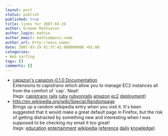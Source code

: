 ```yaml
---
layout: post
status: publish
published: true
title: links for 2007-03-29
author: Graeme Mathieson
author_login: mathie
author_email: mathie@woss.name
author_url: http://woss.name/
date: 2007-03-29 01:37:42.000000000 +01:00
categories:
- Web surfing
tags: []
comments: []
---
```

<ul class="delicious">
	<li>
		<div class="delicious-link"><a href="http://capazon.rubyforge.org/">capazon's capazon-0.1.0 Documentation</a></div>
		<div class="delicious-extended">Extensions to capistrano which allow you to manage EC2 instances all from the comfort of `cap`.  Neat!</div>
		<div class="delicious-tags">(tags: <a href="http://del.icio.us/mathie/capistrano">capistrano</a> <a href="http://del.icio.us/mathie/rails">rails</a> <a href="http://del.icio.us/mathie/ruby">ruby</a> <a href="http://del.icio.us/mathie/rubyonrails">rubyonrails</a> <a href="http://del.icio.us/mathie/amazon">amazon</a> <a href="http://del.icio.us/mathie/ec2">ec2</a> <a href="http://del.icio.us/mathie/deployment">deployment</a>)</div>
	</li>
	<li>
		<div class="delicious-link"><a href="http://en.wikipedia.org/wiki/Special:Randompage">http://en.wikipedia.org/wiki/Special:Randompage</a></div>
		<div class="delicious-extended">Brings up a random wikipedia entry when you visit it.  It's been suggested that it would make a great default page in Firefox, but the risk of getting distracted by something new and interesting when I was supposed to be checking my email it too great!</div>
		<div class="delicious-tags">(tags: <a href="http://del.icio.us/mathie/education">education</a> <a href="http://del.icio.us/mathie/entertainment">entertainment</a> <a href="http://del.icio.us/mathie/wikipedia">wikipedia</a> <a href="http://del.icio.us/mathie/reference">reference</a> <a href="http://del.icio.us/mathie/daily">daily</a> <a href="http://del.icio.us/mathie/knowledge">knowledge</a>)</div>
	</li>
</ul>
